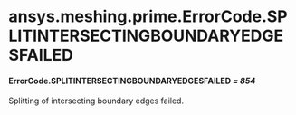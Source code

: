 # ansys.meshing.prime.ErrorCode.SPLITINTERSECTINGBOUNDARYEDGESFAILED



#### ErrorCode.SPLITINTERSECTINGBOUNDARYEDGESFAILED *= 854*

Splitting of intersecting boundary edges failed.

<!-- !! processed by numpydoc !! -->
